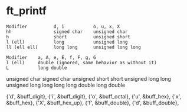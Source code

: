 # ft_printf

	Modifier          d, i           o, u, x, X
	hh                signed char    unsigned char
	h                 short          unsigned short
	l (ell)           long           unsigned long
	ll (ell ell)      long long      unsigned long long

	Modifier    a, A, e, E, f, F, g, G
    l (ell)     double (ignored, same behavior as without it)
    L           long double

unsigned char
signed char
unsigned short
short
unsigned long
long
unsigned long long
long long
double
long double


{'d', &buff_digit}, {'i', &buff_digit}, {'o', &buff_octal},
		{'u', &buff_hex}, {'x', &buff_hex}, {'X', &buff_hex_up},
		{'f', &buff_double}, {'d', &buff_double},